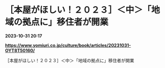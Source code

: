 # ［本屋がほしい！２０２３］＜中＞「地域の拠点に」移住者が開業

**2023-10-31 20:17**

**https://www.yomiuri.co.jp/culture/book/articles/20231031-OYT8T50160/**

［本屋がほしい！２０２３］＜中＞「地域の拠点に」移住者が開業